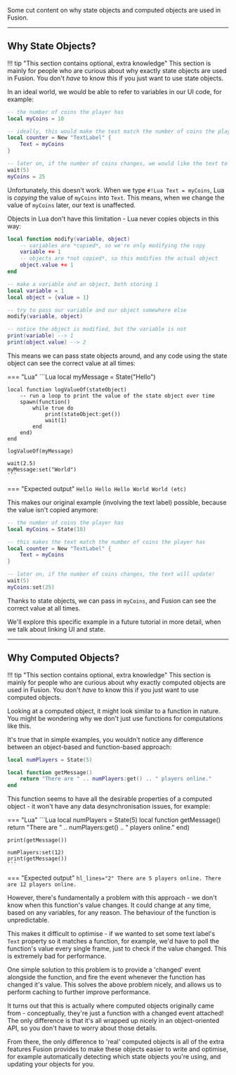 Some cut content on why state objects and computed objects are used in Fusion.

-----

## Why State Objects?

!!! tip "This section contains optional, extra knowledge"
	This section is mainly for people who are curious about why exactly state
	objects are used in Fusion. You don't *have* to know this if you just want
	to use state objects.

In an ideal world, we would be able to refer to variables in our UI code, for
example:

```Lua
-- the number of coins the player has
local myCoins = 10

-- ideally, this would make the text match the number of coins the player has
local counter = New "TextLabel" {
	Text = myCoins
}

-- later on, if the number of coins changes, we would like the text to update!
wait(5)
myCoins = 25
```

Unfortunately, this doesn't work. When we type `#!Lua Text = myCoins`, Lua is
*copying* the value of `myCoins` into `Text`. This means, when we change the
value of `myCoins` later, our text is unaffected.

Objects in Lua don't have this limitation - Lua never copies objects in this way:

```Lua
local function modify(variable, object)
	-- variables are *copied*, so we're only modifying the copy
	variable += 1
	-- objects are *not copied*, so this modifies the actual object
	object.value += 1
end

-- make a variable and an object, both storing 1
local variable = 1
local object = {value = 1}

-- try to pass our variable and our object somewhere else
modify(variable, object)

-- notice the object is modified, but the variable is not
print(variable) --> 1
print(object.value) --> 2
```

This means we can pass state objects around, and any code using the state object
can see the correct value at all times:


=== "Lua"
	```Lua
	local myMessage = State("Hello")

	local function logValueOf(stateObject)
		-- run a loop to print the value of the state object over time
		spawn(function()
			while true do
				print(stateObject:get())
				wait(1)
			end
		end)
	end

	logValueOf(myMessage)

	wait(2.5)
	myMessage:set("World")
	```
=== "Expected output"
	```
	Hello
	Hello
	Hello
	World
	World
	(etc)
	```

This makes our original example (involving the text label) possible, because the
value isn't copied anymore:

```Lua
-- the number of coins the player has
local myCoins = State(10)

-- this makes the text match the number of coins the player has
local counter = New "TextLabel" {
	Text = myCoins
}

-- later on, if the number of coins changes, the text will update!
wait(5)
myCoins:set(25)
```

Thanks to state objects, we can pass in `myCoins`, and Fusion can see the
correct value at all times.

We'll explore this specific example in a future tutorial in more detail,
when we talk about linking UI and state.

-----

## Why Computed Objects?

!!! tip "This section contains optional, extra knowledge"
	This section is mainly for people who are curious about why exactly computed
	objects are used in Fusion. You don't *have* to know this if you just want
	to use computed objects.

Looking at a computed object, it might look similar to a function in nature. You
might be wondering why we don't just use functions for computations like this.

It's true that in simple examples, you wouldn't notice any difference between an
object-based and function-based approach:

```Lua
local numPlayers = State(5)

local function getMessage()
	return "There are " .. numPlayers:get() .. " players online."
end
```

This function seems to have all the desirable properties of a computed object -
it won't have any data desynchronisation issues, for example:

=== "Lua"
	```Lua
	local numPlayers = State(5)
	local function getMessage()
		return "There are " .. numPlayers:get() .. " players online."
	end)

	print(getMessage())

	numPlayers:set(12)
	print(getMessage())
	```
=== "Expected output"
	``` hl_lines="2"
	There are 5 players online.
	There are 12 players online.
	```

However, there's fundamentally a problem with this approach - we don't know when
this function's value changes. It could change at any time, based on any
variables, for any reason. The behaviour of the function is unpredictable.

This makes it difficult to optimise - if we wanted to set some text label's
`Text` property so it matches a function, for example, we'd have to poll the
function's value every single frame, just to check if the value changed. This is
extremely bad for performance.

One simple solution to this problem is to provide a 'changed' event alongside
the function, and fire the event whenever the function has changed it's value.
This solves the above problem nicely, and allows us to perform caching to
further improve performance.

It turns out that this is actually where computed objects originally came from -
conceptually, they're just a function with a changed event attached! The only
difference is that it's all wrapped up nicely in an object-oriented API, so you
don't have to worry about those details.

From there, the only difference to 'real' computed objects is all of the extra
features Fusion provides to make these objects easier to write and optimise, for
example automatically detecting which state objects you're using, and updating
your objects for you.